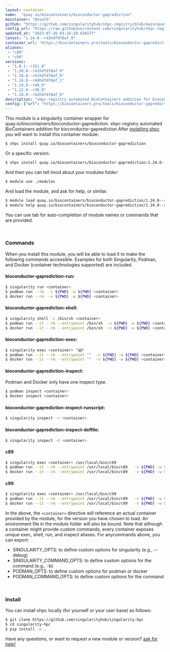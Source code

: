 ```yaml
---
layout: container
name:  "quay.io/biocontainers/bioconductor-gaprediction"
maintainer: "@vsoch"
github: "https://github.com/singularityhub/shpc-registry/blob/main/quay.io/biocontainers/bioconductor-gaprediction/container.yaml"
config_url: "https://raw.githubusercontent.com/singularityhub/shpc-registry/main/quay.io/biocontainers/bioconductor-gaprediction/container.yaml"
updated_at: "2023-07-26 03:26:29.826577"
latest: "1.24.0--r42hdfd78af_0"
container_url: "https://biocontainers.pro/tools/bioconductor-gaprediction"
aliases:
 - "c89"
 - "c99"
versions:
 - "1.8.1--r351_0"
 - "1.20.0--r41hdfd78af_0"
 - "1.18.0--r41hdfd78af_0"
 - "1.16.0--r40hdfd78af_1"
 - "1.14.0--r40_0"
 - "1.12.0--r36_0"
 - "1.24.0--r42hdfd78af_0"
description: "shpc-registry automated BioContainers addition for bioconductor-gaprediction"
config: {"url": "https://biocontainers.pro/tools/bioconductor-gaprediction", "maintainer": "@vsoch", "description": "shpc-registry automated BioContainers addition for bioconductor-gaprediction", "latest": {"1.24.0--r42hdfd78af_0": "sha256:05bb05aaaf144608783c959e6f31ae6b939b17f4bfccd74b8055a00bd05cdd05"}, "tags": {"1.8.1--r351_0": "sha256:366c8ce7565afd5a0278d6818a4686a01253c1bb0a2e29c63c759b24a64c036e", "1.20.0--r41hdfd78af_0": "sha256:dfa1834ae3f6d89bbd2b53035b793e9a36d81effdedf115dad448d17dbc73c7d", "1.18.0--r41hdfd78af_0": "sha256:d903582f03c7d607e2a2bc3a01b55499308ca2c80d57397afa2a333b8eb8d117", "1.16.0--r40hdfd78af_1": "sha256:106d5e28539f89b5614d6360c85d65f78b76d5d8b33685e700a45a76e6326200", "1.14.0--r40_0": "sha256:3bd97f8bbb653ce13049fe8ccf96e87037650c9d21aa1964943f4f5663056302", "1.12.0--r36_0": "sha256:a33dec5fcc33fe98c5987428bbdcdd6e458c881ef62b69d597cfa970cdb3cb35", "1.24.0--r42hdfd78af_0": "sha256:05bb05aaaf144608783c959e6f31ae6b939b17f4bfccd74b8055a00bd05cdd05"}, "docker": "quay.io/biocontainers/bioconductor-gaprediction", "aliases": {"c89": "/usr/local/bin/c89", "c99": "/usr/local/bin/c99"}}
---
```


This module is a singularity container wrapper for quay.io/biocontainers/bioconductor-gaprediction.
shpc-registry automated BioContainers addition for bioconductor-gaprediction
After [installing shpc](#install) you will want to install this container module:


```bash
$ shpc install quay.io/biocontainers/bioconductor-gaprediction
```

Or a specific version:

```bash
$ shpc install quay.io/biocontainers/bioconductor-gaprediction:1.24.0--r42hdfd78af_0
```

And then you can tell lmod about your modules folder:

```bash
$ module use ./modules
```

And load the module, and ask for help, or similar.

```bash
$ module load quay.io/biocontainers/bioconductor-gaprediction/1.24.0--r42hdfd78af_0
$ module help quay.io/biocontainers/bioconductor-gaprediction/1.24.0--r42hdfd78af_0
```

You can use tab for auto-completion of module names or commands that are provided.

<br>

### Commands

When you install this module, you will be able to load it to make the following commands accessible.
Examples for both Singularity, Podman, and Docker (container technologies supported) are included.

#### bioconductor-gaprediction-run:

```bash
$ singularity run <container>
$ podman run --rm  -v ${PWD} -w ${PWD} <container>
$ docker run --rm  -v ${PWD} -w ${PWD} <container>
```

#### bioconductor-gaprediction-shell:

```bash
$ singularity shell -s /bin/sh <container>
$ podman run --it --rm --entrypoint /bin/sh  -v ${PWD} -w ${PWD} <container>
$ docker run --it --rm --entrypoint /bin/sh  -v ${PWD} -w ${PWD} <container>
```

#### bioconductor-gaprediction-exec:

```bash
$ singularity exec <container> "$@"
$ podman run --it --rm --entrypoint ""  -v ${PWD} -w ${PWD} <container> "$@"
$ docker run --it --rm --entrypoint ""  -v ${PWD} -w ${PWD} <container> "$@"
```

#### bioconductor-gaprediction-inspect:

Podman and Docker only have one inspect type.

```bash
$ podman inspect <container>
$ docker inspect <container>
```

#### bioconductor-gaprediction-inspect-runscript:

```bash
$ singularity inspect -r <container>
```

#### bioconductor-gaprediction-inspect-deffile:

```bash
$ singularity inspect -d <container>
```


#### c89

```bash
$ singularity exec <container> /usr/local/bin/c89
$ podman run --it --rm --entrypoint /usr/local/bin/c89   -v ${PWD} -w ${PWD} <container> -c " $@"
$ docker run --it --rm --entrypoint /usr/local/bin/c89   -v ${PWD} -w ${PWD} <container> -c " $@"
```


#### c99

```bash
$ singularity exec <container> /usr/local/bin/c99
$ podman run --it --rm --entrypoint /usr/local/bin/c99   -v ${PWD} -w ${PWD} <container> -c " $@"
$ docker run --it --rm --entrypoint /usr/local/bin/c99   -v ${PWD} -w ${PWD} <container> -c " $@"
```



In the above, the `<container>` directive will reference an actual container provided
by the module, for the version you have chosen to load. An environment file in the
module folder will also be bound. Note that although a container
might provide custom commands, every container exposes unique exec, shell, run, and
inspect aliases. For anycommands above, you can export:

 - SINGULARITY_OPTS: to define custom options for singularity (e.g., --debug)
 - SINGULARITY_COMMAND_OPTS: to define custom options for the command (e.g., -b)
 - PODMAN_OPTS: to define custom options for podman or docker
 - PODMAN_COMMAND_OPTS: to define custom options for the command

<br>

### Install

You can install shpc locally (for yourself or your user base) as follows:

```bash
$ git clone https://github.com/singularityhub/singularity-hpc
$ cd singularity-hpc
$ pip install -e .
```

Have any questions, or want to request a new module or version? [ask for help!](https://github.com/singularityhub/singularity-hpc/issues)